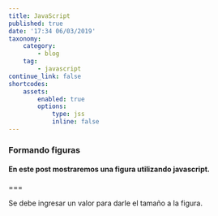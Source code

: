 ```yaml
---
title: JavaScript
published: true
date: '17:34 06/03/2019'
taxonomy:
    category:
        - blog
    tag:
        - javascript
continue_link: false
shortcodes:
    assets:
        enabled: true
        options:
            type: jss
            inline: false
---
```


### Formando figuras
#### En este post mostraremos una figura utilizando javascript.

===
<script type="text/javascript">
    function armandoFigura() {
    var n = document.getElementById("nun").value;
        if(isNaN(n)){
                alert("El dato ingresado no es un numero entero");
                document.getElementById("nun").value=" "; 
                
            }else{
                  var x,y;
                var blancos = "";

                for (x=0;x<max;x++){
                    for(y=0;y<=x;y++){
                        blancos = blancos +"*";
                    }
                    blancos = blancos +"<br>"; 
                }
                for (x=0;x<n;x++){
                    for(y=0;y<n;y++){
                        if(y<=x){
                            blancos = blancos +"&nbsp";
                        }else{
                             blancos = blancos +"*";
                        }
                    }
                    blancos = blancos +"<br>"; 
                }
                document.getElementById("figura").innerHTML = blancos;
                document.getElementById("nun").value=" ";  
            }
}
</script>
Se debe ingresar un valor para darle el tamaño a la figura.




